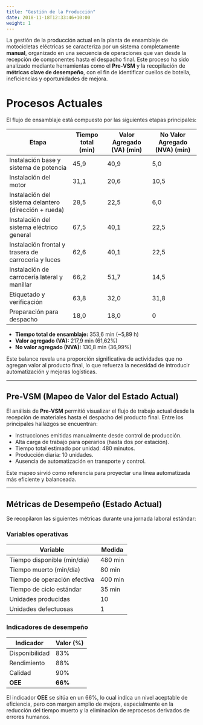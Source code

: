 ```yaml
---
title: "Gestión de la Producción"
date: 2018-11-18T12:33:46+10:00
weight: 1
---
```



La gestión de la producción actual en la planta de ensamblaje de motocicletas eléctricas se caracteriza por un sistema completamente **manual**, organizado en una secuencia de operaciones que van desde la recepción de componentes hasta el despacho final. Este proceso ha sido analizado mediante herramientas como el **Pre-VSM** y la recopilación de **métricas clave de desempeño**, con el fin de identificar cuellos de botella, ineficiencias y oportunidades de mejora.


# Procesos Actuales

El flujo de ensamblaje está compuesto por las siguientes etapas principales:

| Etapa                                                              | Tiempo total (min) | Valor Agregado (VA) (min) | No Valor Agregado (NVA) (min) |
|--------------------------------------------------------------------|---------------------|----------------------------|--------------------------------|
| Instalación base y sistema de potencia                             | 45,9                | 40,9                       | 5,0                            |
| Instalación del motor                                              | 31,1                | 20,6                       | 10,5                           |
| Instalación del sistema delantero (dirección + rueda)             | 28,5                | 22,5                       | 6,0                            |
| Instalación del sistema eléctrico general                          | 67,5                | 40,1                       | 22,5                           |
| Instalación frontal y trasera de carrocería y luces                | 62,6                | 40,1                       | 22,5                           |
| Instalación de carrocería lateral y manillar                       | 66,2                | 51,7                       | 14,5                           |
| Etiquetado y verificación                                          | 63,8                | 32,0                       | 31,8                           |
| Preparación para despacho                                          | 18,0                | 18,0                       | 0                              |

- **Tiempo total de ensamblaje:** 353,6 min (~5,89 h)  
- **Valor agregado (VA):** 217,9 min (61,62%)  
- **No valor agregado (NVA):** 130,8 min (36,99%)

Este balance revela una proporción significativa de actividades que no agregan valor al producto final, lo que refuerza la necesidad de introducir automatización y mejoras logísticas.

---

## Pre-VSM (Mapeo de Valor del Estado Actual)

El análisis de **Pre-VSM** permitió visualizar el flujo de trabajo actual desde la recepción de materiales hasta el despacho del producto final. Entre los principales hallazgos se encuentran:

- Instrucciones emitidas manualmente desde control de producción.
- Alta carga de trabajo para operarios (hasta dos por estación).
- Tiempo total estimado por unidad: 480 minutos.
- Producción diaria: 10 unidades.
- Ausencia de automatización en transporte y control.

Este mapeo sirvió como referencia para proyectar una línea automatizada más eficiente y balanceada.

---

## Métricas de Desempeño (Estado Actual)

Se recopilaron las siguientes métricas durante una jornada laboral estándar:

### Variables operativas

| Variable                         | Medida        |
|----------------------------------|---------------|
| Tiempo disponible (min/día)      | 480 min       |
| Tiempo muerto (min/día)          | 80 min        |
| Tiempo de operación efectiva     | 400 min       |
| Tiempo de ciclo estándar         | 35 min        |
| Unidades producidas              | 10            |
| Unidades defectuosas             | 1             |

### Indicadores de desempeño

| Indicador      | Valor (%) |
|----------------|-----------|
| Disponibilidad | 83%       |
| Rendimiento    | 88%       |
| Calidad        | 90%       |
| **OEE**        | **66%**   |

El indicador **OEE** se sitúa en un 66%, lo cual indica un nivel aceptable de eficiencia, pero con margen amplio de mejora, especialmente en la reducción del tiempo muerto y la eliminación de reprocesos derivados de errores humanos.

